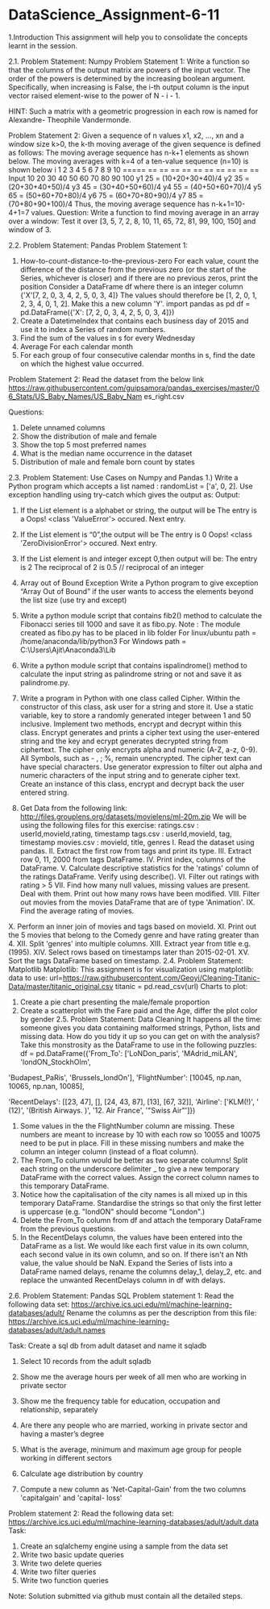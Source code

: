 # DataScience_Assignment-6-11

1.Introduction
This assignment will help you to consolidate the concepts learnt in the session.

2.1. Problem Statement: Numpy
Problem Statement 1:
Write a function so that the columns of the output matrix are powers of
the input vector.
The order of the powers is determined by the increasing boolean argument. Specifically, when
increasing is False, the i-th output column is the input vector raised element-wise to the power
of N - i - 1.

HINT: Such a matrix with a geometric progression in each row is named for Alexandre-
Theophile Vandermonde.

Problem Statement 2:
Given a sequence of n values x1, x2, ..., xn and a window size k>0, the k-th moving average
of the given sequence is defined as follows:
The moving average sequence has n-k+1 elements as shown below.
The moving averages with k=4 of a ten-value sequence (n=10) is shown below
i 1 2 3 4 5 6 7 8 9 10
===== == == == == == == == == == ==
Input 10 20 30 40 50 60 70 80 90 100
y1 25 = (10+20+30+40)/4
y2 35 = (20+30+40+50)/4
y3 45 = (30+40+50+60)/4
y4 55 = (40+50+60+70)/4
y5 65 = (50+60+70+80)/4
y6 75 = (60+70+80+90)/4
y7 85 = (70+80+90+100)/4
Thus, the moving average sequence has n-k+1=10-4+1=7 values.
Question: Write a function to find moving average in an array over a window:
Test it over [3, 5, 7, 2, 8, 10, 11, 65, 72, 81, 99, 100, 150] and window of 3.

2.2. Problem Statement: Pandas
Problem Statement 1:
1) How-to-count-distance-to-the-previous-zero
For each value, count the difference of the distance from the previous zero (or the start
of the Series, whichever is closer) and if there are no previous zeros, print the position
Consider a DataFrame df where there is an integer column {'X'[7, 2, 0, 3, 4, 2, 5, 0, 3, 4]}
The values should therefore be [1, 2, 0, 1, 2, 3, 4, 0, 1, 2]. Make this a new column 'Y'.
import pandas as pd
df = pd.DataFrame({'X': [7, 2, 0, 3, 4, 2, 5, 0, 3, 4]})
2) Create a DatetimeIndex that contains each business day of 2015 and use it to index a
Series of random numbers.
3) Find the sum of the values in s for every Wednesday
4) Average For each calendar month
5) For each group of four consecutive calendar months in s, find the date on which the
highest value occurred.

Problem Statement 2:
Read the dataset from the below link
https://raw.githubusercontent.com/guipsamora/pandas_exercises/master/06_Stats/US_Baby_Names/US_Baby_Nam
es_right.csv

Questions:
1) Delete unnamed columns
2) Show the distribution of male and female
3) Show the top 5 most preferred names
4) What is the median name occurrence in the dataset
5) Distribution of male and female born count by states

2.3. Problem Statement: Use Cases on Numpy and Pandas
1.) Write a Python program which accepts a list named : randomList = ['a', 0, 2]. Use exception
handling using try-catch which gives the output as:
Output:
1) If the List element is a alphabet or string, the output will be
The entry is a
Oops! <class 'ValueError'> occured.
Next entry.
2) If the List element is “0”,the output will be
The entry is 0
Oops! <class 'ZeroDivisionError'> occured.
Next entry.
3) If the List element is and integer except 0,then output will be:
The entry is 2
The reciprocal of 2 is 0.5 // reciprocal of an integer

2) Array out of Bound Exception
Write a Python program to give exception “Array Out of Bound” if the user wants to access the
elements beyond the list size (use try and except)

3) Write a python module script that contains fib2() method to calculate the Fibonacci series
till 1000 and save it as fibo.py.
Note : The module created as fibo.py has to be placed in lib folder
For linux/ubuntu path = /home/anaconda/lib/python3
For Windows path = C:\Users\Ajit\Anaconda3\Lib

4) Write a python module script that contains ispalindrome() method to calculate the input
string as palindrome string or not and save it as palindrome.py.

5) Write a program in Python with one class called Cipher. Within the constructor of this
class, ask user for a string and store it. Use a static variable, key to store a randomly
generated integer between 1 and 50 inclusive. Implement two methods, encrypt and
decrypt within this class. Encrypt generates and prints a cipher text using the user-entered
string and the key and ecrypt generates decrypted string from ciphertext. The cipher only
encrypts alpha and numeric (A-Z, a-z, 0-9). All Symbols, such as - , ; %, remain unencrypted.
The cipher text can have special characters. Use generator expression to filter out alpha and
numeric characters of the input string and to generate cipher text. Create an instance of this
class, encrypt and decrypt back the user entered string.

6) Get Data from the following link:
http://files.grouplens.org/datasets/movielens/ml-20m.zip
We will be using the following files for this exercise:
ratings.csv : userId,movieId,rating, timestamp
tags.csv : userId,movieId, tag, timestamp
movies.csv : movieId, title, genres
I. Read the dataset using pandas.
II. Extract the first row from tags and print its type.
III. Extract row 0, 11, 2000 from tags DataFrame.
IV. Print index, columns of the DataFrame.
V. Calculate descriptive statistics for the 'ratings' column of the ratings DataFrame. Verify
using describe().
VI. Filter out ratings with rating > 5
VII. Find how many null values, missing values are present. Deal with them. Print out how many
rows have been modified.
VIII. Filter out movies from the movies DataFrame that are of type 'Animation'.
IX. Find the average rating of movies.

X. Perform an inner join of movies and tags based on movieId.
XI. Print out the 5 movies that belong to the Comedy genre and have rating greater than 4.
XII. Split 'genres' into multiple columns.
XIII. Extract year from title e.g. (1995).
XIV. Select rows based on timestamps later than 2015-02-01.
XV. Sort the tags DataFrame based on timestamp.
2.4. Problem Statement: Matplotlib
Matplotlib:
This assignment is for visualization using matplotlib:
data to use:
url=https://raw.githubusercontent.com/Geoyi/Cleaning-Titanic-Data/master/titanic_original.csv
titanic = pd.read_csv(url)
Charts to plot:
1. Create a pie chart presenting the male/female proportion
2. Create a scatterplot with the Fare paid and the Age, differ the plot color by gender
2.5. Problem Statement: Data Cleaning
It happens all the time: someone gives you data containing malformed strings, Python, lists
and missing data. How do you tidy it up so you can get on with the analysis?
Take this monstrosity as the DataFrame to use in the following puzzles:
df = pd.DataFrame({'From_To': ['LoNDon_paris', 'MAdrid_miLAN', 'londON_StockhOlm',

'Budapest_PaRis', 'Brussels_londOn'],
'FlightNumber': [10045, np.nan, 10065, np.nan, 10085],

'RecentDelays': [[23, 47], [], [24, 43, 87], [13], [67, 32]],
'Airline': ['KLM(!)', '<Air France> (12)', '(British Airways. )',
'12. Air France', '"Swiss Air"']})

1. Some values in the the FlightNumber column are missing. These numbers are meant to
increase by 10 with each row so 10055 and 10075 need to be put in place. Fill in these missing
numbers and make the column an integer column (instead of a float column).
2. The From_To column would be better as two separate columns! Split each string on the
underscore delimiter _ to give a new temporary DataFrame with the correct values. Assign the
correct column names to this temporary DataFrame.
3. Notice how the capitalisation of the city names is all mixed up in this temporary DataFrame.
Standardise the strings so that only the first letter is uppercase (e.g. "londON" should become
"London".)
4. Delete the From_To column from df and attach the temporary DataFrame from the previous
questions.
5. In the RecentDelays column, the values have been entered into the DataFrame as a list. We
would like each first value in its own column, each second value in its own column, and so on. If
there isn't an Nth value, the value should be NaN.
Expand the Series of lists into a DataFrame named delays, rename the columns delay_1,
delay_2, etc. and replace the unwanted RecentDelays column in df with delays.

2.6. Problem Statement: Pandas SQL
Problem statement 1:
Read the following data set:
https://archive.ics.uci.edu/ml/machine-learning-databases/adult/
Rename the columns as per the description from this file:
https://archive.ics.uci.edu/ml/machine-learning-databases/adult/adult.names

Task:
Create a sql db from adult dataset and name it sqladb
1. Select 10 records from the adult sqladb
2. Show me the average hours per week of all men who are working in private sector
3. Show me the frequency table for education, occupation and relationship, separately
4. Are there any people who are married, working in private sector and having a master’s
degree
5. What is the average, minimum and maximum age group for people working in
different sectors
6. Calculate age distribution by country

7. Compute a new column as 'Net-Capital-Gain' from the two columns 'capitalgain' and 'capital-
loss'

Problem statement 2:
Read the following data set:
https://archive.ics.uci.edu/ml/machine-learning-databases/adult/adult.data
Task:
1. Create an sqlalchemy engine using a sample from the data set
2. Write two basic update queries
3. Write two delete queries
4. Write two filter queries
5. Write two function queries

Note: Solution submitted via github must contain all the detailed steps.
